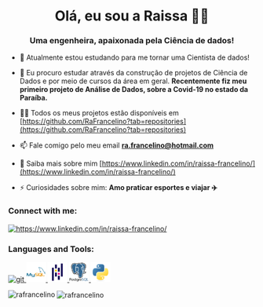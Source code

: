 <h1 align="center">Olá, eu sou a Raissa 🙋‍♀️</h1>
<h3 align="center">Uma engenheira, apaixonada pela Ciência de dados!</h3>

- 🔭 Atualmente estou estudando para me tornar uma Cientista de dados!

- 🌱 Eu procuro estudar através da construção de projetos de Ciência de Dados e por meio de cursos da área em geral. **Recentemente fiz meu primeiro projeto de Análise de Dados, sobre a Covid-19 no estado da Paraíba.**

- 👨‍💻 Todos os meus projetos estão disponíveis em [https://github.com/RaFrancelino?tab=repositories](https://github.com/RaFrancelino?tab=repositories)

- 📫 Fale comigo pelo meu email **ra.francelino@hotmail.com**

- 📄 Saiba mais sobre mim [https://www.linkedin.com/in/raissa-francelino/](https://www.linkedin.com/in/raissa-francelino/)

- ⚡ Curiosidades sobre mim: **Amo praticar esportes e viajar ✈️**

<h3 align="left">Connect with me:</h3>
<p align="left">
<a href="https://linkedin.com/in/https://www.linkedin.com/in/raissa-francelino/" target="blank"><img align="center" src="https://raw.githubusercontent.com/rahuldkjain/github-profile-readme-generator/master/src/images/icons/Social/linked-in-alt.svg" alt="https://www.linkedin.com/in/raissa-francelino/" height="30" width="40" /></a>
</p>

<h3 align="left">Languages and Tools:</h3>
<p align="left"> <a href="https://git-scm.com/" target="_blank" rel="noreferrer"> <img src="https://www.vectorlogo.zone/logos/git-scm/git-scm-icon.svg" alt="git" width="40" height="40"/> </a> <a href="https://www.mysql.com/" target="_blank" rel="noreferrer"> <img src="https://raw.githubusercontent.com/devicons/devicon/master/icons/mysql/mysql-original-wordmark.svg" alt="mysql" width="40" height="40"/> </a> <a href="https://pandas.pydata.org/" target="_blank" rel="noreferrer"> <img src="https://raw.githubusercontent.com/devicons/devicon/2ae2a900d2f041da66e950e4d48052658d850630/icons/pandas/pandas-original.svg" alt="pandas" width="40" height="40"/> </a> <a href="https://www.postgresql.org" target="_blank" rel="noreferrer"> <img src="https://raw.githubusercontent.com/devicons/devicon/master/icons/postgresql/postgresql-original-wordmark.svg" alt="postgresql" width="40" height="40"/> </a> <a href="https://www.python.org" target="_blank" rel="noreferrer"> <img src="https://raw.githubusercontent.com/devicons/devicon/master/icons/python/python-original.svg" alt="python" width="40" height="40"/> </a> </p>

<p><img align="left" src="https://github-readme-stats.vercel.app/api/top-langs?username=rafrancelino&show_icons=true&locale=en&layout=compact" alt="rafrancelino" /></p>

<p>&nbsp;<img align="center" src="https://github-readme-stats.vercel.app/api?username=rafrancelino&show_icons=true&locale=en" alt="rafrancelino" /></p>

